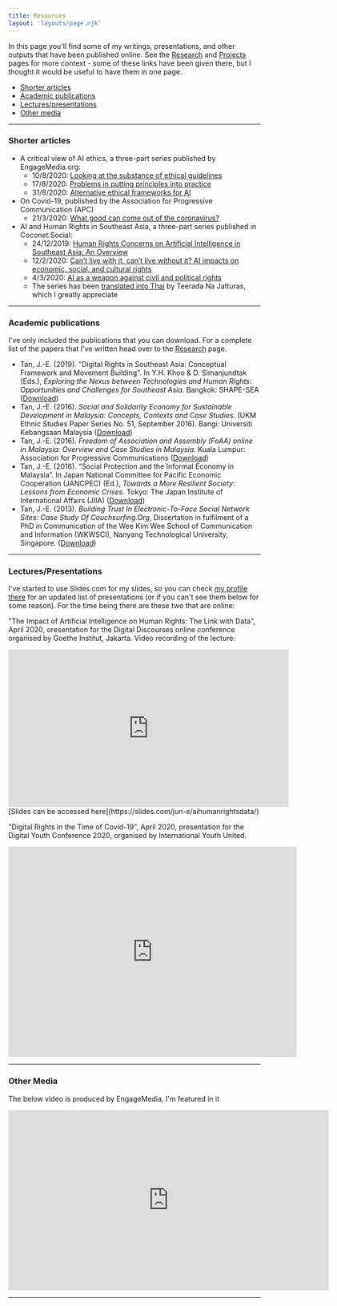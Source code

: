 ```yaml
---
title: Resources
layout: 'layouts/page.njk'
---
```


In this page you'll find some of my writings, presentations, and other outputs that have been published online. See the [Research](/research/) and [Projects](/projects/) pages for more context - some of these links have been given there, but I thought it would be useful to have them in one page. 
- [Shorter articles](/resources/#heading-shorter-articles)
- [Academic publications](/resources/#heading-academic-publications)
- [Lectures/presentations](/resources/#heading-lecturespresentations)
- [Other media](/resources/#heading-other-media)

---

### Shorter articles
- A critical view of AI ethics, a three-part series published by EngageMedia.org: 
	- 10/8/2020: [Looking at the substance of ethical guidelines](https://engagemedia.org/2020/artificial-intelligence-ethical-guidelines/)
	- 17/8/2020: [Problems in putting principles into practice](https://engagemedia.org/2020/artificial-intelligence-ethics-in-practice/)
	- 31/8/2020: [Alternative ethical frameworks for AI](https://engagemedia.org/2020/artificial-intelligence-alternative-ethics/)
- On Covid-19, published by the Association for Progressive Communication (APC)
	- 21/3/2020: [What good can come out of the coronavirus?](https://www.apc.org/en/blog/what-good-can-come-out-coronavirus)
- AI and Human Rights in Southeast Asia, a three-part series published in Coconet.Social:
	- 24/12/2019: [Human Rights Concerns on Artificial Intelligence in Southeast Asia: An Overview](https://coconet.social/2019/human-rights-artificial-intelligence-southeast-asia/) 
	- 12/2/2020: [Can’t live with it, can’t live without it? AI impacts on economic, social, and cultural rights](https://coconet.social/2020/ai-impacts-economic-social-cultural-rights/)
	- 4/3/2020: [AI as a weapon against civil and political rights](https://coconet.social/2020/ai-weapon-civil-political-rights/)
	- The series has been [translated into Thai](https://coconet.social/2020/artificial-intelligence-thai-translation/) by Teerada Na Jatturas, which I greatly appreciate

---

### Academic publications
I've only included the publications that you can download. For a complete list of the papers that I've written head over to the [Research](/research) page.  

- Tan, J.-E. (2019). "Digital Rights in Southeast Asia: Conceptual Framework and Movement Building". In Y.H. Khoo & D. Simanjundtak  (Eds.), *Exploring the Nexus between Technologies and Human Rights: Opportunities and Challenges for Southeast Asia*. Bangkok: SHAPE-SEA ([Download](/documents/Digital-Rights-in-Southeast-Asia-Conceptual-Framework-and-Movement-Building.pdf))
- Tan, J.-E. (2016). *Social and Solidarity Economy for Sustainable Development in Malaysia: Concepts, Contexts and Case Studies*. (UKM Ethnic Studies Paper Series No. 51, September 2016). Bangi: Universiti Kebangsaan Malaysia ([Download](/documents/SSEinMalaysia.pdf))
- Tan, J.-E. (2016). *Freedom of Association and Assembly (FoAA) online in Malaysia: Overview and Case Studies in Malaysia*. Kuala Lumpur: Association for Progressive Communications ([Download](/documents/APC_IMPACT_FOAA_Malaysia.pdf))
- Tan, J.-E. (2016). “Social Protection and the Informal Economy in Malaysia”. In Japan National Committee for Pacific Economic Cooperation (JANCPEC) (Ed.), *Towards a More Resilient Society: Lessons from Economic Crises*. Tokyo: The Japan Institute of International Affairs (JIIA) ([Download](/documents/Towards-a-More-Resilient-Society2014-15.pdf))
- Tan, J.-E. (2013). *Building Trust In Electronic-To-Face Social Network Sites: Case Study Of Couchsurfing.Org*, Dissertation in fulfilment of a PhD in Communication of the Wee Kim Wee School of Communication and Information (WKWSCI), Nanyang Technological University, Singapore. ([Download](/documents/Building-Trust-in-e2f-SNSs-Case-Study-of-CS-Tan-Jun-E.pdf))

---

### Lectures/Presentations
I've started to use Slides.com for my slides, so you can check [my profile there](https://slides.com/jun-e/) for an updated list of presentations (or if you can't see them below for some reason). For the time being there are these two that are online:

"The Impact of Artificial Intelligence on Human Rights: The Link with Data", April 2020, oresentation for the Digital Discourses online conference organised by Goethe Institut, Jakarta. Video recording of the lecture:
<iframe width="560" height="315" src="https://www.youtube.com/embed/GcCXCMIrUFM" frameborder="0" allow="accelerometer; autoplay; encrypted-media; gyroscope; picture-in-picture" allowfullscreen></iframe>  
[Slides can be accessed here](https://slides.com/jun-e/aihumanrightsdata/)


"Digital Rights in the Time of Covid-19", April 2020, presentation for the Digital Youth Conference 2020, organised by International Youth United.
<iframe src="https://slides.com/jun-e/digitalrightscovid19/embed" width="576" height="420" scrolling="no" frameborder="0" webkitallowfullscreen mozallowfullscreen allowfullscreen></iframe>

---

### Other Media

The below video is produced by EngageMedia, I'm featured in it
<iframe src="https://player.vimeo.com/video/400173734" width="640" height="360" frameborder="0" allow="autoplay; fullscreen" allowfullscreen></iframe>


---

